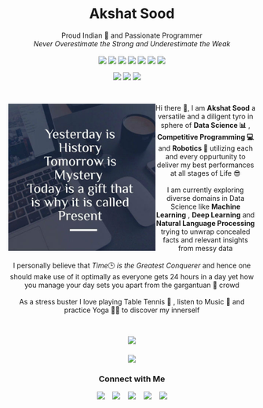 <h1 align=center>Akshat Sood</h1>

<p align=center>Proud Indian 💖 and Passionate Programmer<br>
    <em>Never Overestimate the Strong and Underestimate the Weak</em><br><br>
    <img src="https://img.shields.io/badge/Robotics-blueviolet">
    <img src="https://img.shields.io/badge/Python-green">
    <img src="https://img.shields.io/badge/Machine Learning-important">
    <img src="https://img.shields.io/badge/Deep Learning-yellow">
    <img src="https://img.shields.io/badge/Natural Language Processing-critical">
    <img src="https://img.shields.io/badge/C++-blue">
    <img src="https://img.shields.io/badge/Java-success">
</p>

<p align=center>
    <img src="https://badges.pufler.dev/visits/akshatsood2249/akshatsood2249">
    <img src="https://badges.pufler.dev/repos/akshatsood2249">
    <a href="https://github.com/akshatsood2249?tab=followers" target="_blank"><img src="https://img.shields.io/github/followers/akshatsood2249.svg?style=social&label=Follow&maxAge=2592000"></a><span>&nbsp;&nbsp;&nbsp;&nbsp;&nbsp;</span>
<!--     <a href="https://GitHub.com/akshatsood2249/StrapDown.js/stargazers/" target="_blank"><img src="https://img.shields.io/github/stars/akshatsood2249/StrapDown.js.svg?style=social&label=Star&maxAge=2592000"></a><span>&nbsp;&nbsp;&nbsp;&nbsp;&nbsp;</span>
    <a href="https://GitHub.com/akshatsood2249/StrapDown.js/network/" target="_blank"><img src="https://img.shields.io/github/forks/akshatsood2249/StrapDown.js.svg?style=social&label=Fork&maxAge=2592000"></a> -->
</p><br>

<p align=center>
    <img src="https://github.com/akshatsood2249/akshatsood2249/blob/master/Banner.jpg" align=left width='300'>
<!--     <img src="Banner.jpg" style.float='left' align=left width='300'> -->
    Hi there 👋, I am <b>Akshat Sood</b> a versatile and a diligent tyro in sphere of <b>Data Science 📊</b> , <b>Competitive Programming 💻</b> and <b>Robotics 🤖</b> utilizing each and every oppurtunity to deliver my best performances at all stages of Life 😎 <br><br>
    I am currently exploring diverse domains in Data Science like <b>Machine Learning</b> , <b>Deep Learning</b> and <b>Natural Language Processing</b> trying to unwrap concealed facts and relevant insights from messy data <br><br>
    I personally believe that <em>Time</em>🕒<em> is the Greatest Conquerer</em> and hence one should make use of it optimally as everyone gets 24 hours in a day yet how you manage your day sets you apart from the gargantuan 🐋 crowd <br><br>
    As a stress buster I love playing Table Tennis 🏓 , listen to Music 🎵 and practice Yoga 🧘🏻 to discover my innerself
</p><br>

<p align=center>
    <a href="https://github.com/akshatsood2249/github-readme-stats"><img src="https://github-readme-stats.vercel.app/api/top-langs/?username=akshatsood2249&layout=compact"></a><br><br>
  <img align=center src="https://github-readme-stats.vercel.app/api?username=akshatsood2249&show_icons=true">
</p>

<h3 align=center> Connect with Me</h3>

<p align=center>
    <a href="https://www.facebook.com/akshatsood2249" target="_blank"><img src="https://cdn1.iconfinder.com/data/icons/logotypes/32/square-facebook-32.png"></a>&nbsp;&nbsp;&nbsp;
    <a href="https://www.instagram.com/akshatsood_209/" target="_blank"><img src="https://cdn4.iconfinder.com/data/icons/social-media-2146/512/25_social-32.png"></a>&nbsp;&nbsp;&nbsp;
    <a href="https://stackoverflow.com/users/story/13897142?newreg=d8c553c1073a4b44a9b2bba9c298eac7" target="_blank"><img src="https://cdn2.iconfinder.com/data/icons/social-icons-color/512/stackoverflow-32.png"></a>&nbsp;&nbsp;&nbsp;
    <a href="https://www.linkedin.com/in/akshatsood2249" target="_blank"><img src="https://cdn1.iconfinder.com/data/icons/logotypes/32/square-linkedin-32.png"></a>&nbsp;&nbsp;&nbsp;
    <a href="https://twitter.com/AkshatSood20" target="_blank"><img src="https://cdn3.iconfinder.com/data/icons/capsocial-round/500/twitter-32.png"></a>
</p>
